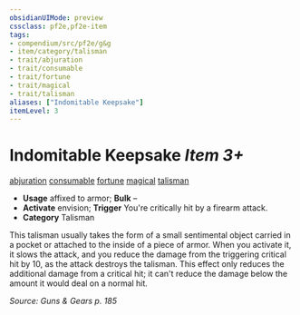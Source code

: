 ```yaml
---
obsidianUIMode: preview
cssclass: pf2e,pf2e-item
tags:
- compendium/src/pf2e/g&g
- item/category/talisman
- trait/abjuration
- trait/consumable
- trait/fortune
- trait/magical
- trait/talisman
aliases: ["Indomitable Keepsake"]
itemLevel: 3
---
```

# Indomitable Keepsake *Item 3+*  
[abjuration](../../../rules/traits/abjuration.md)  [consumable](../../../rules/traits/consumable.md)  [fortune](../../../rules/traits/fortune.md)  [magical](../../../rules/traits/magical.md)  [talisman](../../../rules/traits/talisman.md)  

- **Usage** affixed to armor; **Bulk** –
- **Activate** envision; **Trigger** You're critically hit by a firearm attack.
- **Category** Talisman

This talisman usually takes the form of a small sentimental object carried in a pocket or attached to the inside of a piece of armor. When you activate it, it slows the attack, and you reduce the damage from the triggering critical hit by 10, as the attack destroys the talisman. This effect only reduces the additional damage from a critical hit; it can't reduce the damage below the amount it would deal on a normal hit.

*Source: Guns & Gears p. 185*
